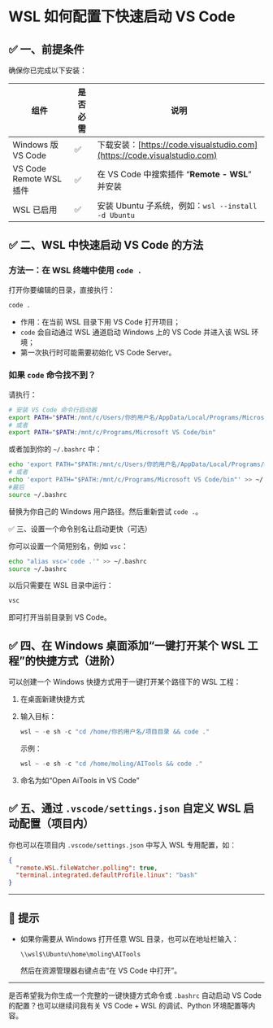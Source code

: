 # WSL 如何配置下快速启动 VS Code

## ✅ 一、前提条件

确保你已完成以下安装：

| 组件                    | 是否必需 | 说明                                                                  |
| --------------------- | ---- | ------------------------------------------------------------------- |
| Windows 版 VS Code     | ✅    | 下载安装：[https://code.visualstudio.com](https://code.visualstudio.com) |
| VS Code Remote WSL 插件 | ✅    | 在 VS Code 中搜索插件 “**Remote - WSL**” 并安装                              |
| WSL 已启用               | ✅    | 安装 Ubuntu 子系统，例如：`wsl --install -d Ubuntu`                          |

## ✅ 二、WSL 中快速启动 VS Code 的方法

### 方法一：在 WSL 终端中使用 `code .`

打开你要编辑的目录，直接执行：

```bash
code .
```

* 作用：在当前 WSL 目录下用 VS Code 打开项目；
* `code` 会自动通过 WSL 通道启动 Windows 上的 VS Code 并进入该 WSL 环境；
* 第一次执行时可能需要初始化 VS Code Server。

### 如果 `code` 命令找不到？

请执行：

```bash
# 安装 VS Code 命令行启动器
export PATH="$PATH:/mnt/c/Users/你的用户名/AppData/Local/Programs/Microsoft VS Code/bin"
# 或者
export PATH="$PATH:/mnt/c/Programs/Microsoft VS Code/bin"
```

或者加到你的 `~/.bashrc` 中：

```bash
echo 'export PATH="$PATH:/mnt/c/Users/你的用户名/AppData/Local/Programs/Microsoft VS Code/bin"' >> ~/.bashrc
# 或者
echo 'export PATH="$PATH:/mnt/c/Programs/Microsoft VS Code/bin"' >> ~/.bashrc
#最后
source ~/.bashrc
```

替换为你自己的 Windows 用户路径。然后重新尝试 `code .`。

✅ 三、设置一个命令别名让启动更快（可选）

你可以设置一个简短别名，例如 `vsc`：

```bash
echo "alias vsc='code .'" >> ~/.bashrc
source ~/.bashrc
```

以后只需要在 WSL 目录中运行：

```bash
vsc
```

即可打开当前目录到 VS Code。

## ✅ 四、在 Windows 桌面添加“一键打开某个 WSL 工程”的快捷方式（进阶）

可以创建一个 Windows 快捷方式用于一键打开某个路径下的 WSL 工程：

1. 在桌面新建快捷方式

2. 输入目标：

   ```powershell
   wsl ~ -e sh -c "cd /home/你的用户名/项目目录 && code ."
   ```

   示例：

   ```powershell
   wsl ~ -e sh -c "cd /home/moling/AITools && code ."
   ```

3. 命名为如“Open AiTools in VS Code”

## ✅ 五、通过 `.vscode/settings.json` 自定义 WSL 启动配置（项目内）

你也可以在项目内 `.vscode/settings.json` 中写入 WSL 专用配置，如：

```json
{
  "remote.WSL.fileWatcher.polling": true,
  "terminal.integrated.defaultProfile.linux": "bash"
}
```

---

## 🧩 提示

* 如果你需要从 Windows 打开任意 WSL 目录，也可以在地址栏输入：

  ```
  \\wsl$\Ubuntu\home\moling\AITools
  ```

  然后在资源管理器右键点击“在 VS Code 中打开”。

---

是否希望我为你生成一个完整的一键快捷方式命令或 `.bashrc` 自动启动 VS Code 的配置？也可以继续问我有关 VS Code + WSL 的调试、Python 环境配置等内容。
